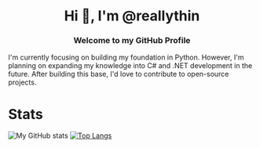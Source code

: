 <h1 align="center">Hi 👋, I'm @reallythin</h1>
<h3 align="center">Welcome to my GitHub Profile</h3>
I'm currently focusing on building my foundation in Python. However, I'm planning on expanding my knowledge into C# and .NET development in the future. After building this base, I'd love to contribute to open-source projects.
<!--- No secret info here ;) --->

# Stats
![My GitHub stats](https://github-readme-stats.vercel.app/api?username=reallythin&show_icons=true&theme=default) [![Top Langs](https://github-readme-stats.vercel.app/api/top-langs/?username=reallythin)](https://github.com/reallythin/github-readme-stats)

